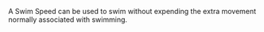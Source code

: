 A Swim Speed can be used to swim without expending the extra movement normally associated with swimming.